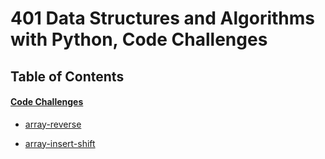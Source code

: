 
# 401  Data Structures and Algorithms with Python, Code Challenges
## Table of Contents

#### [Code Challenges](https://github.com/BelalElolahi/data-structures-and-algorithms/tree/main/python/code_challenges)
   * [array-reverse](https://github.com/BelalElolahi/data-structures-and-algorithms/blob/main/python/code_challenges/array-reverse/README.md)


   * [array-insert-shift](https://github.com/BelalElolahi/data-structures-and-algorithms/blob/main/python/code_challenges/array-insert-shift/README.md)




